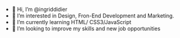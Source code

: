 - 👋 Hi, I’m @ingriddidier
- 👀 I’m interested in Design, Fron-End Development and Marketing.
- 🌱 I’m currently learning HTML/ CSS3/JavaScript
- 💞️ I’m looking to improve my skills and new job opportunities

<!---
ingriddidier/ingriddidier is a ✨ special ✨ repository because its `README.md` (this file) appears on your GitHub profile.
You can click the Preview link to take a look at your changes.
--->

